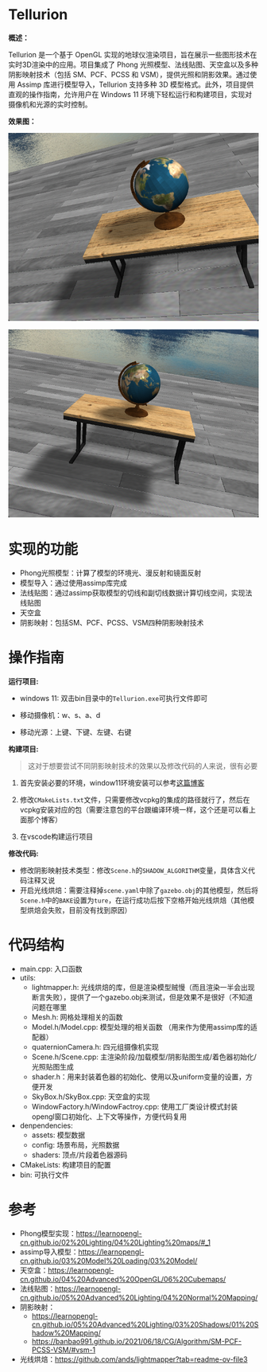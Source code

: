# Tellurion

**概述：** 

Tellurion 是一个基于 OpenGL 实现的地球仪渲染项目，旨在展示一些图形技术在实时3D渲染中的应用。项目集成了 Phong 光照模型、法线贴图、天空盒以及多种阴影映射技术（包括 SM、PCF、PCSS 和 VSM），提供光照和阴影效果。通过使用 Assimp 库进行模型导入，Tellurion 支持多种 3D 模型格式。此外，项目提供直观的操作指南，允许用户在 Windows 11 环境下轻松运行和构建项目，实现对摄像机和光源的实时控制。

**效果图：** 

![地球仪效果图展示](./Tellurion.assets/Snipaste_2024-12-04_19-23-51.png)

![地球仪效果图展示](./Tellurion.assets/Snipaste_2024-12-04_19-42-38.png)

# 实现的功能

- Phong光照模型：计算了模型的环境光、漫反射和镜面反射
- 模型导入：通过使用assimp库完成
- 法线贴图：通过assimp获取模型的切线和副切线数据计算切线空间，实现法线贴图
- 天空盒
- 阴影映射：包括SM、PCF、PCSS、VSM四种阴影映射技术

# 操作指南

**运行项目:**

- windows 11: 双击bin目录中的`Tellurion.exe`可执行文件即可

- 移动摄像机：w、s、a、d

- 移动光源：上键、下键、左键、右键

**构建项目:**

> 这对于想要尝试不同阴影映射技术的效果以及修改代码的人来说，很有必要

1. 首先安装必要的环境，window11环境安装可以参考[这篇博客](https://1037827920.github.io/2024/10/31/Windows%E4%B8%8A%E5%A6%82%E4%BD%95%E4%BD%BF%E7%94%A8CMake%E6%9E%84%E5%BB%BA%E9%A1%B9%E7%9B%AE/)

2. 修改`CMakeLists.txt`文件，只需要修改vcpkg的集成的路径就行了，然后在vcpkg安装对应的包（需要注意包的平台跟编译环境一样，这个还是可以看上面那个博客）

3. 在vscode构建运行项目

**修改代码:**

- 修改阴影映射技术类型：修改`Scene.h`的`SHADOW_ALGORITHM`变量，具体含义代码注释又说
- 开启光线烘焙：需要注释掉`scene.yaml`中除了`gazebo.obj`的其他模型，然后将`Scene.h`中的`BAKE`设置为`ture`，在运行成功后按下空格开始光线烘焙（其他模型烘焙会失败，目前没有找到原因）

# 代码结构

- main.cpp: 入口函数
- utils: 
  - lightmapper.h: 光线烘焙的库，但是渲染模型贼慢（而且渲染一半会出现断言失败），提供了一个gazebo.obj来测试，但是效果不是很好（不知道问题在哪里
  - Mesh.h: 网格处理相关的函数
  - Model.h/Model.cpp: 模型处理的相关函数 （用来作为使用assimp库的适配器）
  - quaternionCamera.h: 四元组摄像机实现
  - Scene.h/Scene.cpp: 主渲染阶段/加载模型/阴影贴图生成/着色器初始化/光照贴图生成
  - shader.h：用来封装着色器的初始化、使用以及uniform变量的设置，方便开发
  - SkyBox.h/SkyBox.cpp: 天空盒的实现
  - WindowFactory.h/WindowFactroy.cpp: 使用工厂类设计模式封装opengl窗口初始化、上下文等操作，方便代码复用
- denpendencies:
  - assets: 模型数据
  - config: 场景布局，光照数据
  - shaders: 顶点/片段着色器源码
- CMakeLists: 构建项目的配置
- bin: 可执行文件

# 参考

- Phong模型实现：https://learnopengl-cn.github.io/02%20Lighting/04%20Lighting%20maps/#_1
- assimp导入模型：https://learnopengl-cn.github.io/03%20Model%20Loading/03%20Model/
- 天空盒：https://learnopengl-cn.github.io/04%20Advanced%20OpenGL/06%20Cubemaps/
- 法线贴图：https://learnopengl-cn.github.io/05%20Advanced%20Lighting/04%20Normal%20Mapping/
- 阴影映射：
  - https://learnopengl-cn.github.io/05%20Advanced%20Lighting/03%20Shadows/01%20Shadow%20Mapping/
  - https://banbao991.github.io/2021/06/18/CG/Algorithm/SM-PCF-PCSS-VSM/#vsm-1
- 光线烘焙：https://github.com/ands/lightmapper?tab=readme-ov-file3